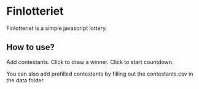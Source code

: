 Finlotteriet
==========

Finlotteriet is a simple javascript lottery.

How to use?
-----------
Add contestants. Click to draw a winner. Click to start countdown.

You can also add prefilled contestants by filling out the contestants.csv in the data folder.
